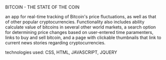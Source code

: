 BITCOIN - THE STATE OF THE COIN

an app for real-time tracking of Bitcoin's price fluctuations, as well as that of other popular cryptocurrencies.  Functionality also includes ability calculate value of bitcoins in several other world markets, a search option for determining price changes based on user-entered time paramenters, links to buy and sell bitcoin, and a page with clickable thumbnails that link to current news stories regarding cryptocurrencies.


technologies used:  CSS, HTML, JAVASCRIPT, JQUERY